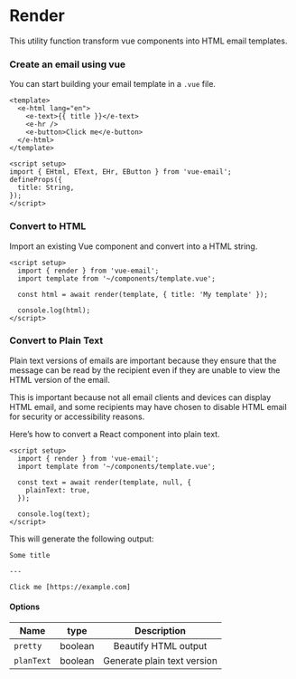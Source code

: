 # Render
This utility function transform vue components into HTML email templates.

### Create an email using vue
You can start building your email template in a `.vue` file.

```vue
<template>
  <e-html lang="en">
    <e-text>{{ title }}</e-text>
    <e-hr />
    <e-button>Click me</e-button>
  </e-html>
</template>

<script setup>
import { EHtml, EText, EHr, EButton } from 'vue-email';
defineProps({
  title: String,
});
</script>
```

### Convert to HTML
Import an existing Vue component and convert into a HTML string.

```vue
<script setup>
  import { render } from 'vue-email';
  import template from '~/components/template.vue';

  const html = await render(template, { title: 'My template' });

  console.log(html);
</script>
```

<!-- This will generate the following output: -->


### Convert to Plain Text
Plain text versions of emails are important because they ensure that the message can be read by the recipient even if they are unable to view the HTML version of the email.

This is important because not all email clients and devices can display HTML email, and some recipients may have chosen to disable HTML email for security or accessibility reasons.

Here’s how to convert a React component into plain text.

```vue
<script setup>
  import { render } from 'vue-email';
  import template from '~/components/template.vue';

  const text = await render(template, null, {
    plainText: true,
  });

  console.log(text);
</script>
```

This will generate the following output:

```text
Some title

---

Click me [https://example.com]
```


#### Options

| Name       |  type   |         Description        |
| ----       | :----:  |  :-----------------------: |
| `pretty`   | boolean |  Beautify HTML output      |
| `planText` | boolean |  Generate plain text version |
